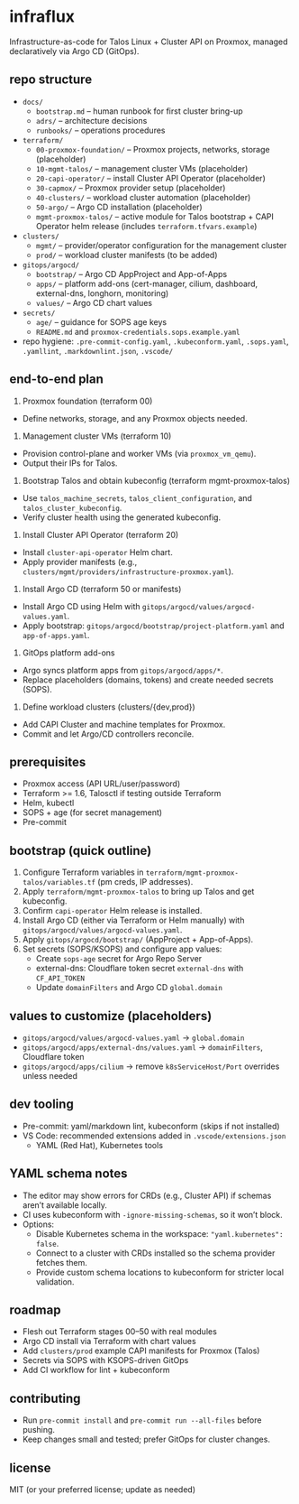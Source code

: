 # infraflux

Infrastructure-as-code for Talos Linux + Cluster API on Proxmox, managed declaratively via Argo CD (GitOps).

## repo structure

- `docs/`
  - `bootstrap.md` – human runbook for first cluster bring-up
  - `adrs/` – architecture decisions
  - `runbooks/` – operations procedures
- `terraform/`
  - `00-proxmox-foundation/` – Proxmox projects, networks, storage (placeholder)
  - `10-mgmt-talos/` – management cluster VMs (placeholder)
  - `20-capi-operator/` – install Cluster API Operator (placeholder)
  - `30-capmox/` – Proxmox provider setup (placeholder)
  - `40-clusters/` – workload cluster automation (placeholder)
  - `50-argo/` – Argo CD installation (placeholder)
  - `mgmt-proxmox-talos/` – active module for Talos bootstrap + CAPI Operator helm release (includes `terraform.tfvars.example`)
- `clusters/`
  - `mgmt/` – provider/operator configuration for the management cluster
  - `prod/` – workload cluster manifests (to be added)
- `gitops/argocd/`
  - `bootstrap/` – Argo CD AppProject and App-of-Apps
  - `apps/` – platform add-ons (cert-manager, cilium, dashboard, external-dns, longhorn, monitoring)
  - `values/` – Argo CD chart values
- `secrets/`
  - `age/` – guidance for SOPS age keys
  - `README.md` and `proxmox-credentials.sops.example.yaml`
- repo hygiene: `.pre-commit-config.yaml`, `.kubeconform.yaml`, `.sops.yaml`, `.yamllint`, `.markdownlint.json`, `.vscode/`

## end-to-end plan

1. Proxmox foundation (terraform 00)

- Define networks, storage, and any Proxmox objects needed.

1. Management cluster VMs (terraform 10)

- Provision control-plane and worker VMs (via `proxmox_vm_qemu`).
- Output their IPs for Talos.

1. Bootstrap Talos and obtain kubeconfig (terraform mgmt-proxmox-talos)

- Use `talos_machine_secrets`, `talos_client_configuration`, and `talos_cluster_kubeconfig`.
- Verify cluster health using the generated kubeconfig.

1. Install Cluster API Operator (terraform 20)

- Install `cluster-api-operator` Helm chart.
- Apply provider manifests (e.g., `clusters/mgmt/providers/infrastructure-proxmox.yaml`).

1. Install Argo CD (terraform 50 or manifests)

- Install Argo CD using Helm with `gitops/argocd/values/argocd-values.yaml`.
- Apply bootstrap: `gitops/argocd/bootstrap/project-platform.yaml` and `app-of-apps.yaml`.

1. GitOps platform add-ons

- Argo syncs platform apps from `gitops/argocd/apps/*`.
- Replace placeholders (domains, tokens) and create needed secrets (SOPS).

1. Define workload clusters (clusters/{dev,prod})

- Add CAPI Cluster and machine templates for Proxmox.
- Commit and let Argo/CD controllers reconcile.

## prerequisites

- Proxmox access (API URL/user/password)
- Terraform >= 1.6, Talosctl if testing outside Terraform
- Helm, kubectl
- SOPS + age (for secret management)
- Pre-commit

## bootstrap (quick outline)

1. Configure Terraform variables in `terraform/mgmt-proxmox-talos/variables.tf` (pm creds, IP addresses).
2. Apply `terraform/mgmt-proxmox-talos` to bring up Talos and get kubeconfig.
3. Confirm `capi-operator` Helm release is installed.
4. Install Argo CD (either via Terraform or Helm manually) with `gitops/argocd/values/argocd-values.yaml`.
5. Apply `gitops/argocd/bootstrap/` (AppProject + App-of-Apps).
6. Set secrets (SOPS/KSOPS) and configure app values:
   - Create `sops-age` secret for Argo Repo Server
   - external-dns: Cloudflare token secret `external-dns` with `CF_API_TOKEN`
   - Update `domainFilters` and Argo CD `global.domain`

## values to customize (placeholders)

- `gitops/argocd/values/argocd-values.yaml` → `global.domain`
- `gitops/argocd/apps/external-dns/values.yaml` → `domainFilters`, Cloudflare token
- `gitops/argocd/apps/cilium` → remove `k8sServiceHost/Port` overrides unless needed

## dev tooling

- Pre-commit: yaml/markdown lint, kubeconform (skips if not installed)
- VS Code: recommended extensions added in `.vscode/extensions.json`
  - YAML (Red Hat), Kubernetes tools

## YAML schema notes

- The editor may show errors for CRDs (e.g., Cluster API) if schemas aren’t available locally.
- CI uses kubeconform with `-ignore-missing-schemas`, so it won’t block.
- Options:
  - Disable Kubernetes schema in the workspace: `"yaml.kubernetes": false`.
  - Connect to a cluster with CRDs installed so the schema provider fetches them.
  - Provide custom schema locations to kubeconform for stricter local validation.

## roadmap

- Flesh out Terraform stages 00–50 with real modules
- Argo CD install via Terraform with chart values
- Add `clusters/prod` example CAPI manifests for Proxmox (Talos)
- Secrets via SOPS with KSOPS-driven GitOps
- Add CI workflow for lint + kubeconform

## contributing

- Run `pre-commit install` and `pre-commit run --all-files` before pushing.
- Keep changes small and tested; prefer GitOps for cluster changes.

## license

MIT (or your preferred license; update as needed)
